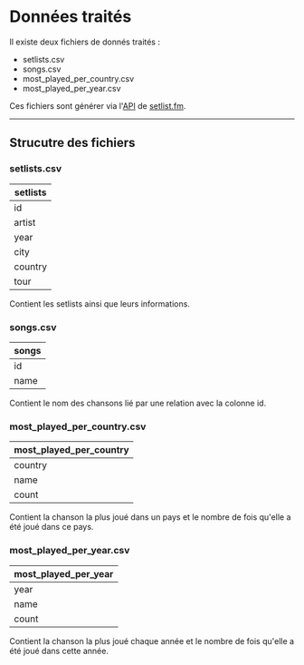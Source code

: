 # Données traités

Il existe deux fichiers de donnés traités :

 - setlists.csv
 - songs.csv
 - most_played_per_country.csv
 - most_played_per_year.csv
 
Ces fichiers sont générer via l'[API](https://api.setlist.fm/docs/1.0/index.html) de [setlist.fm](https://www.setlist.fm/).


----------
## Strucutre des fichiers

### setlists.csv

|  setlists |
|---|
|  id |
|  artist |
|  year |
|  city |
|  country |
|  tour |

Contient les setlists ainsi que leurs informations.

### songs.csv

|  songs|
|---|
|  id |
|  name|


Contient le nom des chansons lié par une relation avec la colonne id.

### most_played_per_country.csv

|  most_played_per_country|
|---|
|  country |
|  name|
|  count|


Contient la chanson la plus joué dans un pays et le nombre de fois qu'elle a été joué dans ce pays.

### most_played_per_year.csv

|  most_played_per_year|
|---|
|  year |
|  name|
|  count|


Contient la chanson la plus joué chaque année et le nombre de fois qu'elle a été joué dans cette année.